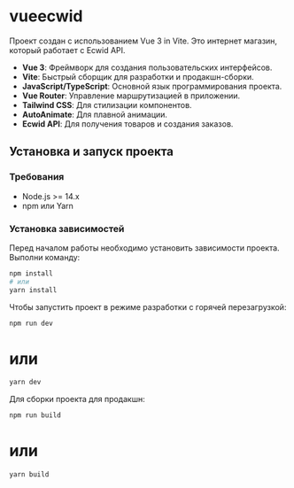 # vueecwid

Проект создан с использованием Vue 3 in Vite. Это интернет магазин, который работает с Ecwid API. 

- **Vue 3**: Фреймворк для создания пользовательских интерфейсов.
- **Vite**: Быстрый сборщик для разработки и продакшн-сборки.
- **JavaScript/TypeScript**: Основной язык программирования проекта.
- **Vue Router**: Управление маршрутизацией в приложении.
- **Tailwind CSS**: Для стилизации компонентов.
- **AutoAnimate**: Для плавной анимации.
- **Ecwid API**: Для получения товаров и создания заказов.

## Установка и запуск проекта

### Требования

- Node.js >= 14.x
- npm или Yarn

### Установка зависимостей

Перед началом работы необходимо установить зависимости проекта. Выполни команду:

```bash
npm install
# или
yarn install
```

Чтобы запустить проект в режиме разработки с горячей перезагрузкой:

```bash
npm run dev
```
# или
```bash
yarn dev
```

Для сборки проекта для продакшн:

```bash
npm run build
```
# или
```bash
yarn build
```
